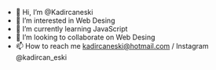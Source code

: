 - 👋 Hi, I’m @Kadircaneski
- 👀 I’m interested in Web Desing
- 🌱 I’m currently learning JavaScript
- 💞️ I’m looking to collaborate on Web Desing
- 📫 How to reach me kadircaneski@hotmail.com / Instagram @kadircan_eski

<!---
Kadircaneski/Kadircaneski is a ✨ special ✨ repository because its `README.md` (this file) appears on your GitHub profile.
You can click the Preview link to take a look at your changes.
--->
